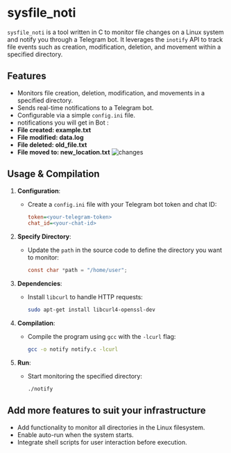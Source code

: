 # **sysfile_noti**

`sysfile_noti` is a tool written in C  to monitor file changes on a Linux system and notify you through a Telegram bot. It leverages the `inotify` API to track file events such as creation, modification, deletion, and movement within a specified directory.

## **Features**
- Monitors file creation, deletion, modification, and movements in a specified directory.
- Sends real-time notifications to a Telegram bot.
- Configurable via a simple `config.ini` file.
-  notifications you will get in Bot :
  - **File created: example.txt**
  - **File modified: data.log**
  - **File deleted: old_file.txt**
  - **File moved to: new_location.txt**
![changes](https://github.com/user-attachments/assets/6fac4f8a-21e7-4015-85ec-3e2dd81bb0c1)



## **Usage & Compilation**

1. **Configuration**:
   - Create a `config.ini` file with your Telegram bot token and chat ID:
     ```ini
     token=<your-telegram-token>
     chat_id=<your-chat-id>
     ```

2. **Specify Directory**:
   - Update the `path` in the source code to define the directory you want to monitor:
     ```c
     const char *path = "/home/user";
     ```

3. **Dependencies**:
   - Install `libcurl` to handle HTTP requests:
     ```bash
     sudo apt-get install libcurl4-openssl-dev
     ```

4. **Compilation**:
   - Compile the program using `gcc` with the `-lcurl` flag:
     ```bash
     gcc -o notify notify.c -lcurl
     ```

5. **Run**:
   - Start monitoring the specified directory:
     ```bash
     ./notify
     ```

## **Add more features to suit your infrastructure**
- Add functionality to monitor all directories in the Linux filesystem.
- Enable auto-run when the system starts.
- Integrate shell scripts for user interaction before execution.
